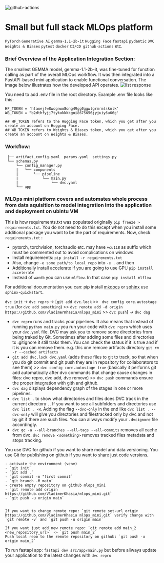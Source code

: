 ![github-actions](https://github.com/VladimerKhasia/mlops_mini/actions/workflows/main.yml/badge.svg)

# Small but full stack MLOps platform

`PyTorch` `Generative AI` `gemma-1.1-2b-it` `Hugging Face` `fastapi` `pydantic` `DVC` `Weights & Biases` `pytest` `docker` `CI/CD github-actions` etc.

### Brief Overview of the Application Integration Section:
The smallest GEMMA model, gemma-1.1-2b-it, was fine-tuned for function calling as part of the overall MLOps workflow. It was then integrated into a FastAPI-based mini application to enable functional conversation. The image below illustrates how the developed API operates.
![list response](https://github.com/VladimerKhasia/mlops_mini/assets/56228503/1ab0ca94-86b5-42a0-b390-09d50316316e)


You need to add .env file in the root directory. Example .env file looks like this:
```
HF_TOKEN = 'hfaoejfw8wognwo8ong49gg0ggwlgrmrmlsknlk'
WB_TOKEN = "b2dthfyjj7tykukkkkgui8675656jyjuiy6u66g'

## HF_TOKEN refers to the Hugging Face token, which you get after you create an account on Hugging Face.
## WB_TOKEN refers to Weights & Biases token, which you get after you create an account on Weights & Biases.
```

### Workflow: 

     ├── artifact_config.yaml  params.yaml  settings.py
     └── schemas.py
         └── config_manager.py
         |   └── components
         |       └── pipeline
         |           └── main.py
         |               └── dvc.yaml
         └── app

### MLOps mini platform covers and automates whole process from data aquisition to model integration into the application and deployment on ubintu VM


This is how requirements.txt was populated originally `pip freeze > requirements.txt`. You do not need to do this except when you install some additional package you want to be the part of requirements. Now, check `requirements.txt` :
- pytorch, torchvision, torchaudio etc. may have `+cu118` as suffix which must be commented out to avoid complications on windows.
- Install requirements: `pip install -r requirements.txt`
- Also, change `-e some_path/to_local_repo` into `-e .` and then 
- Additionally install accelerate if you are going to use GPU `pip install accelerate`
- Instead of `wandb` you can use `mlflow`. In that case `pip install mlflow`

For additional documentation you can:
pip install [mkdocs](https://www.mkdocs.org/) or [sphinx](https://www.sphinx-doc.org/) use `sphinx-quickstart`.

`dvc init` -> `dvc repro` -> [`git add dvc.lock` >> ` dvc config core.autostage true` (for `dvc add something`) >> `dvc remote add -d origin https://github.com/VladimerKhasia/mlops_mini` >> `dvc push`] -> `dvc dag` 
- `dvc repro` runs and tracks your pipelines. It also means that instead of running `python main.py` you run your code with `dvc repro` which uses your `dvc.yaml` file. DVC may ask you to remove some  directories from being traked by Git. Sometimes after adding some files and directories to .gitignore it still traks them. You can check the status if it is true and if it is you can remove them. e.g. this one remove artifacts directory `git rm -r --cached artifacts`
- `git add dvc.lock dvc.yaml` (adds these files to git to track, so that when you do git commit and git push they are in repository for collaborators to see them) >> `dvc config core.autostage true` (basically it performs git add automatically after dvc commands that change cause changes in files: dvc repro, dvc add, dvc remove) >> `dvc push` commands ensure the proper integration with gith and github. 
- `dvc dag` displays dependency graph of the stages in one or more pipelines. 
- `dvc list .` to show what directories and files does DVC track in the current directory `.`. If you want to see all subfolders and directories use `dvc list . -R`. Adding the flag `--dvc-only` in the end like `dvc list . --dvc-only` will give you directories and filestracked only by dvc and not by git if there are such files. You can allways modify your `.dvcignore` file accordingly.
- `dvc gc -a --all-branches --all-tags --all-commits` removes all cache from dvc. `dvc remove <something>` removes tracked files metadata and stops tracking.


You use DVC for github if you want to share model and data versioning. You use Git for publishing on github if you want to share just code versions.

    - activate the environment (venv) 
    - `git init`
    - `git add .`
    - `git commit -m "first commit`
    - `git branch -M main`
    - create empty repository on github mlops_mini
    - `git remote add origin https://github.com/VladimerKhasia/mlops_mini.git`  
    - `git push -u origin main`


    If you want to change remote repo: `git remote set-url origin https://github.com/VladimerKhasia mlops_mini.git` verify change with `git remote -v` and `git push -u origin main`

    If you want just add new remote repo: `git remote add main_2 <new_repository_url>` -> `git push main_2`
    Push local repo to the remote repository on github: `git push -u origin main_2`


To run fastapi app: `fastapi dev src/app/main.py` but before allways update your application to the latest changes with `dvc repro`

